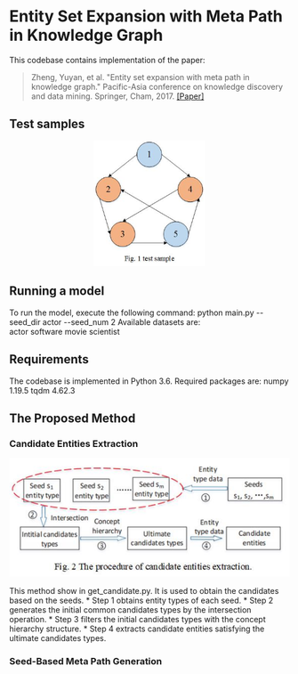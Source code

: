 # Entity Set Expansion with Meta Path in Knowledge Graph

This codebase contains implementation of the paper:
> Zheng, Yuyan, et al. "Entity set expansion with meta path in knowledge graph." 
> Pacific-Asia conference on knowledge discovery and data mining. 
> Springer, Cham, 2017.
> [[Paper]](https://link.springer.com/chapter/10.1007/978-3-319-57454-7_25)

## Test samples
<p align="center">
  <img src="https://github.com/wwf47/SMPG/blob/main/test.jpg"/ width=200>
</p>

## Running a model
To run the model, execute the following command:
     python main.py --seed_dir actor --seed_num 2 
Available datasets are:    
    actor
    software
    movie
    scientist
 
## Requirements
The codebase is implemented in Python 3.6. Required packages are:
    numpy    1.19.5
    tqdm     4.62.3
    
## The Proposed Method
### Candidate Entities Extraction
<p align="center">
  <img src="https://github.com/wwf47/SMPG/blob/main/candidate.jpg"/ width=600>
</p>
This method show in get_candidate.py. It is used to obtain the candidates based on the seeds.
* Step 1 obtains entity types of each seed. 
* Step 2 generates the initial common candidates types by the intersection operation. 
* Step 3 filters the initial candidates types with the concept hierarchy structure. 
* Step 4 extracts candidate entities satisfying the ultimate candidates types.

### Seed-Based Meta Path Generation
    
